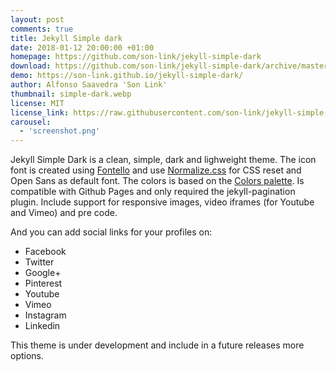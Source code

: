 ```yaml
---
layout: post
comments: true
title: Jekyll Simple dark
date: 2018-01-12 20:00:00 +01:00
homepage: https://github.com/son-link/jekyll-simple-dark
download: https://github.com/son-link/jekyll-simple-dark/archive/master.zip
demo: https://son-link.github.io/jekyll-simple-dark/
author: Alfonso Saavedra 'Son Link'
thumbnail: simple-dark.webp
license: MIT
license_link: https://raw.githubusercontent.com/son-link/jekyll-simple-dark/refs/heads/master/LICENSE.txt
carousel:
  - 'screenshot.png'
---
```


Jekyll Simple Dark is a clean, simple, dark and lighweight theme. The icon font is created using [Fontello](http://fontello.com) and use [Normalize.css](https://necolas.github.io/normalize.css/) for CSS reset and Open Sans as default font. The colors is based on the [Colors palette](http://clrs.cc/).
Is compatible with Github Pages and only required the jekyll-pagination plugin.
Include support for responsive images, video iframes (for Youtube and Vimeo) and pre code.

And you can add social links for your profiles on:

* Facebook
* Twitter
* Google+
* Pinterest
* Youtube
* Vimeo
* Instagram
* Linkedin

This theme is under development and include in a future releases more options.
